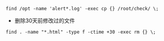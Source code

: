 

```
find /opt -name 'alert*.log' -exec cp {} /root/check/ \;
```

- 删除30天前修改过的文件

```
find . -name "*.html" -type f -ctime +30 -exec rm {} \;
```
